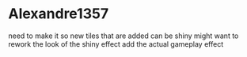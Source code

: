 # Alexandre1357
need to make it so new tiles that are added can be shiny
might want to rework the look of the shiny effect
add the actual gameplay effect